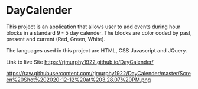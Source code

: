 # DayCalender

This project is an application that allows user to add events during hour blocks in a standard 9 - 5 day calender. The blocks are color coded by past, 
present and current (Red, Green, White). 

The languages used in this project are HTML, CSS Javascript and JQuery.

Link to live Site
https://rjmurphy1922.github.io/DayCalender/

https://raw.githubusercontent.com/rjmurphy1922/DayCalender/master/Screen%20Shot%202020-12-12%20at%203.28.07%20PM.png
